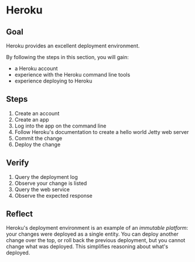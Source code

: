 # Heroku

## Goal

Heroku provides an excellent deployment environment.

By following the steps in this section, you will gain:
* a Heroku account
* experience with the Heroku command line tools
* experience deploying to Heroku


## Steps

1. Create an account
1. Create an app
1. Log into the app on the command line
1. Follow Heroku's documentation to create a hello world Jetty web server
1. Commit the change
1. Deploy the change


## Verify

1. Query the deployment log
1. Observe your change is listed
1. Query the web service
1. Observe the expected response


## Reflect

Heroku's deployment environment is an example of an _immutable platform_: your changes were deployed as a single entity. You can deploy another change over the top, or roll back the previous deployment, but you cannot change what was deployed. This simplifies reasoning about what's deployed.